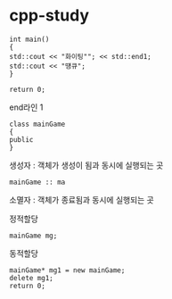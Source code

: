 # cpp-study

```
int main()
{
std::cout << "화이팅""; << std::end1; 
std::cout << "떙큐";
}

return 0;
```

end라인 1 

```
class mainGame
{
public
}
```

생성자 : 객체가 생성이 됨과 동시에 실행되는 곳

```
mainGame :: ma
```
소멸자 : 객체가 종료됨과 동시에 실행되는 곳


정적할당
```
mainGame mg;

```
동적할당

```
mainGame* mg1 = new mainGame;
delete mg1;
return 0; 
```

